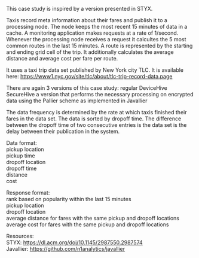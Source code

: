 This case study is inspired by a version presented in STYX. 

Taxis record meta information about their fares and publish it to a processing node. The node keeps the most recent 15 minutes of data in a cache. A monitoring application makes requests at a rate of 1/second. Whenever the processing node receives a request it calcultes the 5 most common routes in the last 15 minutes. A route is represented by the starting and ending grid cell of the trip. It additionally calculates the average distance and average cost per fare per route.  

It uses a taxi trip data set published by New York city TLC. It is available here: https://www1.nyc.gov/site/tlc/about/tlc-trip-record-data.page   


There are again 3 versions of this case study: 
    regular DeviceHive
    SecureHive 
    a version that performs the necessary processing on encrypted data using the Pallier scheme as implemented in Javallier 

The data frequency is determined by the rate at which taxis finished their fares in the data set. The data is sorted by dropoff time. The difference between the dropoff time of two consecutive entries is the data set is the delay between their publication in the system.  

Data format:  
    pickup location  
    pickup time  
    dropoff location  
    dropoff time  
    distance  
    cost  

Response format:  
    rank based on popularity within the last 15 minutes  
    pickup location  
    dropoff location  
    average distance for fares with the same pickup and dropoff locations  
    average cost for fares with the same pickup and dropoff locations  


Resources:        
STYX: https://dl.acm.org/doi/10.1145/2987550.2987574  
Javallier: https://github.com/n1analytics/javallier     
